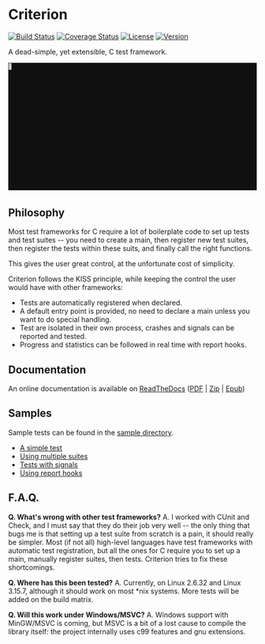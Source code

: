
Criterion
=========

[![Build Status](https://travis-ci.org/Snaipe/Criterion.svg?branch=master)](https://travis-ci.org/Snaipe/Criterion)
[![Coverage Status](https://coveralls.io/repos/Snaipe/Criterion/badge.svg?branch=master)](https://coveralls.io/r/Snaipe/Criterion?branch=master)
[![License](https://img.shields.io/badge/license-MIT-blue.svg?style=flat)](https://github.com/Snaipe/Criterion/blob/master/LICENSE)
[![Version](https://img.shields.io/github/tag/Snaipe/Criterion.svg?label=version&style=flat)](https://github.com/Snaipe/Criterion/releases)

A dead-simple, yet extensible, C test framework.

![Screencast](./doc/screencast.gif)

## Philosophy

Most test frameworks for C require a lot of boilerplate code to
set up tests and test suites -- you need to create a main,
then register new test suites, then register the tests within
these suits, and finally call the right functions.

This gives the user great control, at the unfortunate cost of simplicity.

Criterion follows the KISS principle, while keeping the control
the user would have with other frameworks:

* Tests are automatically registered when declared.
* A default entry point is provided, no need to declare a main
  unless you want to do special handling.
* Test are isolated in their own process, crashes and signals can be
  reported and tested.
* Progress and statistics can be followed in real time with report hooks.

## Documentation

An online documentation is available on [ReadTheDocs][online-docs]
([PDF][pdf-docs] | [Zip][zip-docs] | [Epub][epub-docs])

## Samples

Sample tests can be found in the [sample directory][samples].

* [A simple test][sample-simple]
* [Using multiple suites][sample-suites]
* [Tests with signals][sample-signal]
* [Using report hooks][sample-report]

## F.A.Q.

**Q. What's wrong with other test frameworks?**
A. I worked with CUnit and Check, and I must say that they do their job
   very well -- the only thing that bugs me is that setting up a test
   suite from scratch is a pain, it should really be simpler. Most
   (if not all) high-level languages have test frameworks with automatic
   test registration, but all the ones for C require you to set up a
   main, manually register suites, then tests. Criterion tries to
   fix these shortcomings.

**Q. Where has this been tested?**
A. Currently, on Linux 2.6.32 and Linux 3.15.7, although it should work on
   most \*nix systems. More tests will be added on the build matrix.

**Q. Will this work under Windows/MSVC?**
A. Windows support with MinGW/MSVC is coming, but MSVC is a bit of a lost cause
   to compile the library itself: the project internally uses c99 features and gnu
   extensions.

[online-docs]: http://criterion.readthedocs.org/
[pdf-docs]: http://readthedocs.org/projects/criterion/downloads/pdf/latest/
[zip-docs]: http://readthedocs.org/projects/criterion/downloads/htmlzip/latest/
[epub-docs]: http://readthedocs.org/projects/criterion/downloads/epub/latest/

[samples]: https://github.com/Snaipe/Criterion/tree/master/samples
[sample-simple]: https://github.com/Snaipe/Criterion/blob/master/samples/simple.c
[sample-suites]: https://github.com/Snaipe/Criterion/blob/master/samples/suites.c
[sample-signal]: https://github.com/Snaipe/Criterion/blob/master/samples/signal.c
[sample-report]: https://github.com/Snaipe/Criterion/blob/master/samples/report.c
